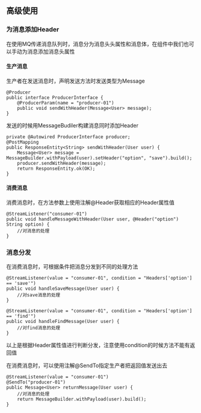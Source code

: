 ## 高级使用
### 为消息添加Header
在使用MQ传递消息队列时，消息分为消息头头属性和消息体，在组件中我们也可以手动为消息添加消息头属性

#### 生产消息
生产者在发送消息时，声明发送方法时发送类型为Message
```
@Producer
public interface ProducerInterface {
    @ProducerParam(name = "producer-01")
    public void sendWithHeader(Message<User> message);
}
```
发送的时候用MessageBudiler构建消息同时添加Header
```
private @Autowired ProducerInterface producer;
@PostMapping
public ResponseEntity<String> sendWithHeader(User user) {
    Message<User> message = MessageBuilder.withPayload(user).setHeader("option", "save").build();
    producer.sendWithHeader(message);
    return ResponseEntity.ok(OK);
}
```
#### 消费消息
消费消息时，在方法参数上使用注解@Header获取相应的Header属性值
```
@StreamListener("consumer-01")
public void handleMessageWithHeader(User user, @Header("option") String option) {
    //对消息的处理
}
```
### 消息分发
在消费消息时，可根据条件把消息分发到不同的处理方法
```
@StreamListener(value = "consumer-01", condition = "Headers['option'] == 'save'")
public void handleSaveMessage(User user) {
    //对save消息的处理
}

@StreamListener(value = "consumer-01", condition = "Headers['option'] == 'find'")
public void handleFindMessage(User user) {
    //对find消息的处理
}
```
以上是根据Header属性值进行判断分发，注意使用condition的时候方法不能有返回值

在消费消息时，可以使用注解@SendTo指定生产者把返回值发送出去
```
@StreamListener(value = "consumer-01")
@SendTo("producer-01")
public Message<User> returnMessage(User user) {
    //对消息的处理
    return MessageBuilder.withPayload(user).build();
}
```


